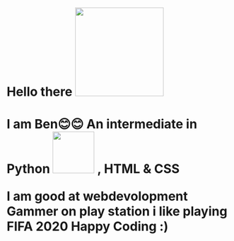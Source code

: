 <h1> Hello there <img src="https://c.tenor.com/-B81ztWwYAYAAAAi/covid-hi.gif" width="200px"> <h1>



 
 I am Ben😊😊
 An intermediate in Python <img src="http://clipart-library.com/image_gallery2/Python-Logo-Free-Download-PNG.png" width="94px"> , HTML & CSS
  
  
  
  
  
 I am good at webdevolopment 
 Gammer on play station 
 i like playing FIFA 2020
  Happy Coding :)
  
